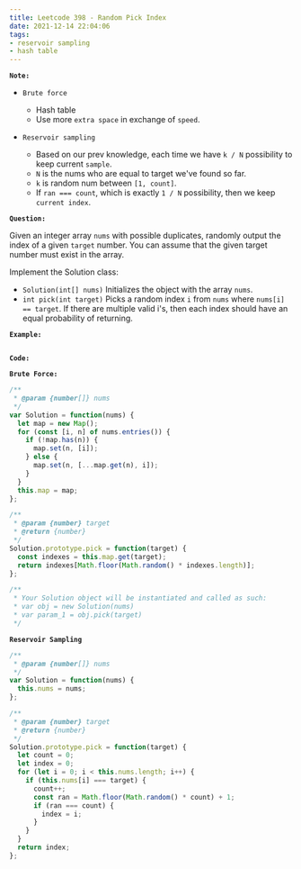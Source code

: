 ```yaml
---
title: Leetcode 398 - Random Pick Index
date: 2021-12-14 22:04:06
tags:
- reservoir sampling
- hash table
---
```

**`Note:`**
- `Brute force` 
  - Hash table
  - Use more `extra space` in exchange of `speed`.

- `Reservoir sampling`
  - Based on our prev knowledge, each time we have `k / N` possibility to keep current `sample`.
  - `N` is the nums who are equal to target we've found so far.
  - `k` is random num between `[1, count]`.
  - If `ran === count`, which is exactly `1 / N` possibility, then we keep `current index`.

**`Question:`**

Given an integer array `nums` with possible duplicates, randomly output the index of a given `target` number. You can assume that the given target number must exist in the array.

Implement the Solution class:

- `Solution(int[] nums)` Initializes the object with the array `nums`.
- `int pick(int target)` Picks a random index `i` from `nums` where `nums[i] == target`. If there are multiple valid i's, then each index should have an equal probability of returning.

**`Example:`**
```

```

**`Code:`**

**`Brute Force:`**
```javascript
/**
 * @param {number[]} nums
 */
var Solution = function(nums) {
  let map = new Map();
  for (const [i, n] of nums.entries()) {
    if (!map.has(n)) {
      map.set(n, [i]);
    } else {
      map.set(n, [...map.get(n), i]);
    }
  }
  this.map = map;
};

/** 
 * @param {number} target
 * @return {number}
 */
Solution.prototype.pick = function(target) {
  const indexes = this.map.get(target);
  return indexes[Math.floor(Math.random() * indexes.length)];
};

/**
 * Your Solution object will be instantiated and called as such:
 * var obj = new Solution(nums)
 * var param_1 = obj.pick(target)
 */
```

**`Reservoir Sampling`**
```javascript
/**
 * @param {number[]} nums
 */
var Solution = function(nums) {
  this.nums = nums;
};

/** 
 * @param {number} target
 * @return {number}
 */
Solution.prototype.pick = function(target) {
  let count = 0;
  let index = 0;
  for (let i = 0; i < this.nums.length; i++) {
    if (this.nums[i] === target) {
      count++;
      const ran = Math.floor(Math.random() * count) + 1;
      if (ran === count) {
        index = i;
      }
    }
  }
  return index;
};
```